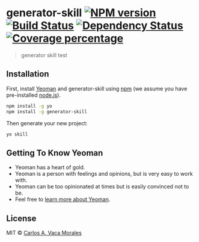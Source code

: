 # generator-skill [![NPM version][npm-image]][npm-url] [![Build Status][travis-image]][travis-url] [![Dependency Status][daviddm-image]][daviddm-url] [![Coverage percentage][coveralls-image]][coveralls-url]
> generator skill test

## Installation

First, install [Yeoman](http://yeoman.io) and generator-skill using [npm](https://www.npmjs.com/) (we assume you have pre-installed [node.js](https://nodejs.org/)).

```bash
npm install -g yo
npm install -g generator-skill
```

Then generate your new project:

```bash
yo skill
```

## Getting To Know Yeoman

 * Yeoman has a heart of gold.
 * Yeoman is a person with feelings and opinions, but is very easy to work with.
 * Yeoman can be too opinionated at times but is easily convinced not to be.
 * Feel free to [learn more about Yeoman](http://yeoman.io/).

## License

MIT © [Carlos A. Vaca Morales]()


[npm-image]: https://badge.fury.io/js/generator-skill.svg
[npm-url]: https://npmjs.org/package/generator-skill
[travis-image]: https://travis-ci.org/cvaca7/generator-skill.svg?branch=master
[travis-url]: https://travis-ci.org/cvaca7/generator-skill
[daviddm-image]: https://david-dm.org/cvaca7/generator-skill.svg?theme=shields.io
[daviddm-url]: https://david-dm.org/cvaca7/generator-skill
[coveralls-image]: https://coveralls.io/repos/cvaca7/generator-skill/badge.svg
[coveralls-url]: https://coveralls.io/r/cvaca7/generator-skill
